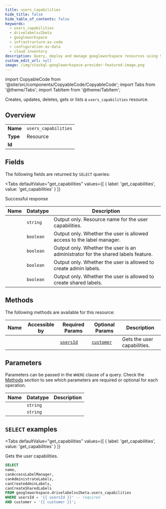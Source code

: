 ```yaml
--- 
title: users_capabilities
hide_title: false
hide_table_of_contents: false
keywords:
  - users_capabilities
  - drivelabelsv2beta
  - googleworkspace
  - infrastructure-as-code
  - configuration-as-data
  - cloud inventory
description: Query, deploy and manage googleworkspace resources using SQL
custom_edit_url: null
image: /img/stackql-googleworkspace-provider-featured-image.png
---
```


import CopyableCode from '@site/src/components/CopyableCode/CopyableCode';
import Tabs from '@theme/Tabs';
import TabItem from '@theme/TabItem';

Creates, updates, deletes, gets or lists a <code>users_capabilities</code> resource.

## Overview
<table><tbody>
<tr><td><b>Name</b></td><td><code>users_capabilities</code></td></tr>
<tr><td><b>Type</b></td><td>Resource</td></tr>
<tr><td><b>Id</b></td><td><CopyableCode code="googleworkspace.drivelabelsv2beta.users_capabilities" /></td></tr>
</tbody></table>

## Fields

The following fields are returned by `SELECT` queries:

<Tabs
    defaultValue="get_capabilities"
    values={[
        { label: 'get_capabilities', value: 'get_capabilities' }
    ]}
>
<TabItem value="get_capabilities">

Successful response

<table>
<thead>
    <tr>
    <th>Name</th>
    <th>Datatype</th>
    <th>Description</th>
    </tr>
</thead>
<tbody>
<tr>
    <td><CopyableCode code="name" /></td>
    <td><code>string</code></td>
    <td>Output only. Resource name for the user capabilities.</td>
</tr>
<tr>
    <td><CopyableCode code="canAccessLabelManager" /></td>
    <td><code>boolean</code></td>
    <td>Output only. Whether the user is allowed access to the label manager.</td>
</tr>
<tr>
    <td><CopyableCode code="canAdministrateLabels" /></td>
    <td><code>boolean</code></td>
    <td>Output only. Whether the user is an administrator for the shared labels feature.</td>
</tr>
<tr>
    <td><CopyableCode code="canCreateAdminLabels" /></td>
    <td><code>boolean</code></td>
    <td>Output only. Whether the user is allowed to create admin labels.</td>
</tr>
<tr>
    <td><CopyableCode code="canCreateSharedLabels" /></td>
    <td><code>boolean</code></td>
    <td>Output only. Whether the user is allowed to create shared labels.</td>
</tr>
</tbody>
</table>
</TabItem>
</Tabs>

## Methods

The following methods are available for this resource:

<table>
<thead>
    <tr>
    <th>Name</th>
    <th>Accessible by</th>
    <th>Required Params</th>
    <th>Optional Params</th>
    <th>Description</th>
    </tr>
</thead>
<tbody>
<tr>
    <td><a href="#get_capabilities"><CopyableCode code="get_capabilities" /></a></td>
    <td><CopyableCode code="select" /></td>
    <td><a href="#parameter-usersId"><code>usersId</code></a></td>
    <td><a href="#parameter-customer"><code>customer</code></a></td>
    <td>Gets the user capabilities.</td>
</tr>
</tbody>
</table>

## Parameters

Parameters can be passed in the `WHERE` clause of a query. Check the [Methods](#methods) section to see which parameters are required or optional for each operation.

<table>
<thead>
    <tr>
    <th>Name</th>
    <th>Datatype</th>
    <th>Description</th>
    </tr>
</thead>
<tbody>
<tr id="parameter-usersId">
    <td><CopyableCode code="usersId" /></td>
    <td><code>string</code></td>
    <td></td>
</tr>
<tr id="parameter-customer">
    <td><CopyableCode code="customer" /></td>
    <td><code>string</code></td>
    <td></td>
</tr>
</tbody>
</table>

## `SELECT` examples

<Tabs
    defaultValue="get_capabilities"
    values={[
        { label: 'get_capabilities', value: 'get_capabilities' }
    ]}
>
<TabItem value="get_capabilities">

Gets the user capabilities.

```sql
SELECT
name,
canAccessLabelManager,
canAdministrateLabels,
canCreateAdminLabels,
canCreateSharedLabels
FROM googleworkspace.drivelabelsv2beta.users_capabilities
WHERE usersId = '{{ usersId }}' -- required
AND customer = '{{ customer }}';
```
</TabItem>
</Tabs>
